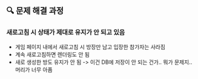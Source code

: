 ## 🔍 문제 해결 과정

### 새로고침 시 상태가 제대로 유지가 안 되고 있음

- 게임 페이지 내에서 새로고침 시 방장만 남고 입장한 참가자는 사라짐
- 계속 새로고침하면 렌더링도 안 됨
- 새로 생성한 방도 유지가 안 됨 -> 이건 DB에 저장이 안 되는 건가.. 뭐가 문제지.. 머리가 너무 아픔
